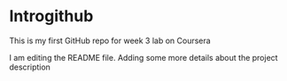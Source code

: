 # Introgithub
This is my first GitHub repo for week 3 lab on Coursera

I am editing the README file. Adding some more details about the project description


